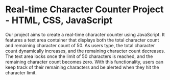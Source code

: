 # Real-time Character Counter Project - HTML, CSS, JavaScript

Our project aims to create a real-time character counter using JavaScript. It features a text area container that displays both the total character count and remaining character count of 50. As users type, the total character count dynamically increases, and the remaining character count decreases. The text area locks once the limit of 50 characters is reached, and the remaining character count becomes zero. With this functionality, users can keep track of their remaining characters and be alerted when they hit the character limit.
